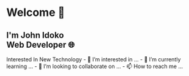 <h1> Welcome 👋</h1>
<h2> I'm John Idoko </br> Web Developer 🌐</h2
<h2> Interested In New Technology </h2>
- 👀 I’m interested in ...
- 🌱 I’m currently learning ...
- 💞️ I’m looking to collaborate on ...
- 📫 How to reach me ...

<!---
KhengJohn/KhengJohn is a ✨ special ✨ repository because its `README.md` (this file) appears on your GitHub profile.
You can click the Preview link to take a look at your changes.
--->
